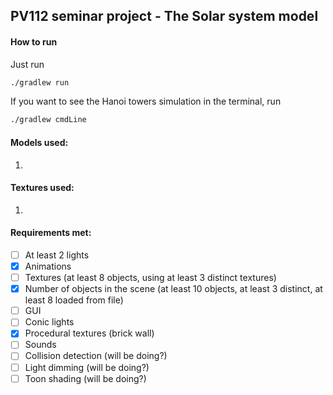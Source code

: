 ## PV112 seminar project - The Solar system model


#### How to run

Just run 
```bash
./gradlew run
```

If you want to see the Hanoi towers simulation in the terminal, run
```bash
./gradlew cmdLine
```

#### Models used:

1. 


#### Textures used:

1. 

#### Requirements met:

- [ ] At least 2 lights
- [x] Animations
- [ ] Textures (at least 8 objects, using at least 3 distinct textures)
- [x] Number of objects in the scene (at least 10 objects, at least 3 distinct, at least 8 loaded from file)
- [ ] GUI 
- [ ] Conic lights
- [x] Procedural textures (brick wall)
- [ ] Sounds
- [ ] Collision detection (will be doing?)
- [ ] Light dimming (will be doing?)
- [ ] Toon shading (will be doing?)
